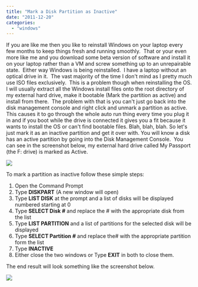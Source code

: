 ```yaml
---
title: "Mark a Disk Partition as Inactive"
date: "2011-12-20"
categories: 
  - "windows"
---
```


If you are like me then you like to reinstall Windows on your laptop every few months to keep things fresh and running smoothly.  That or your even more like me and you download some beta version of software and install it on your laptop rather than a VM and screw something up to an unrepairable state.  Either way Windows is being reinstalled.  I have a laptop without an optical drive in it.  The vast majority of the time I don't mind as I pretty much use ISO files exclusively.  This is a problem though when reinstalling the OS. I will usually extract all the Windows install files onto the root directory of my external hard drive, make it bootable (Mark the partition as active) and install from there.  The problem with that is you can't just go back into the disk management console and right click and unmark a partition as active. This causes it to go through the whole auto run thing every time you plug it in and if you boot while the drive is connected it gives you a fit because it wants to install the OS or can't find bootable files. Blah, blah, blah. So let's just mark it as an inactive partition and get it over with. You will know a disk has an active partition by going into the Disk Management Console.  You can see in the screenshot below, my external hard drive called My Passport (the F: drive) is marked as Active.

![](https://images.bradleyschacht.com/wp-content/uploads/2011/12/DiskManagementConsole.png)

To mark a partition as inactive follow these simple steps:

1. Open the Command Prompt
2. Type **DISKPART** (A new window will open)
3. Type **LIST DISK** at the prompt and a list of disks will be displayed numbered starting at 0
4. Type **SELECT Disk _#_** and replace the # with the appropriate disk from the list
5. Type **LIST PARTITION** and a list of partitions for the selected disk will be displayed
6. Type **SELECT Partition _#_** and replace the# with the appropriate partition form the list
7. Type **INACTIVE**
8. Either close the two windows or Type **EXIT** in both to close them.

The end result will look something like the screenshot below.

![](https://images.bradleyschacht.com/wp-content/uploads/2011/12/diskpart.png)
